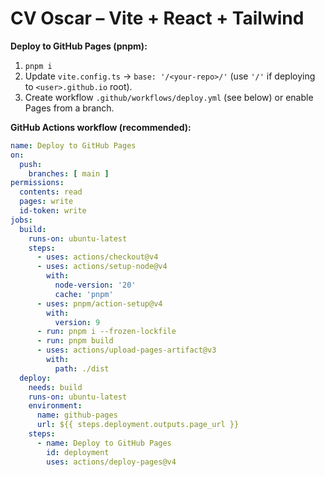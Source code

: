 # CV Oscar – Vite + React + Tailwind

**Deploy to GitHub Pages (pnpm):**
1. `pnpm i`
2. Update `vite.config.ts` -> `base: '/<your-repo>/'` (use `'/'` if deploying to `<user>.github.io` root).
3. Create workflow `.github/workflows/deploy.yml` (see below) or enable Pages from a branch.

**GitHub Actions workflow (recommended):**
```yml
name: Deploy to GitHub Pages
on:
  push:
    branches: [ main ]
permissions:
  contents: read
  pages: write
  id-token: write
jobs:
  build:
    runs-on: ubuntu-latest
    steps:
      - uses: actions/checkout@v4
      - uses: actions/setup-node@v4
        with:
          node-version: '20'
          cache: 'pnpm'
      - uses: pnpm/action-setup@v4
        with:
          version: 9
      - run: pnpm i --frozen-lockfile
      - run: pnpm build
      - uses: actions/upload-pages-artifact@v3
        with:
          path: ./dist
  deploy:
    needs: build
    runs-on: ubuntu-latest
    environment:
      name: github-pages
      url: ${{ steps.deployment.outputs.page_url }}
    steps:
      - name: Deploy to GitHub Pages
        id: deployment
        uses: actions/deploy-pages@v4
```
